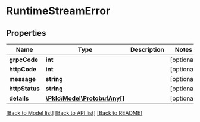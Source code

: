 # RuntimeStreamError

## Properties
Name | Type | Description | Notes
------------ | ------------- | ------------- | -------------
**grpcCode** | **int** |  | [optional] 
**httpCode** | **int** |  | [optional] 
**message** | **string** |  | [optional] 
**httpStatus** | **string** |  | [optional] 
**details** | [**\PkIo\Model\ProtobufAny[]**](ProtobufAny.md) |  | [optional] 

[[Back to Model list]](../../README.md#documentation-for-models) [[Back to API list]](../../README.md#documentation-for-api-endpoints) [[Back to README]](../../README.md)

